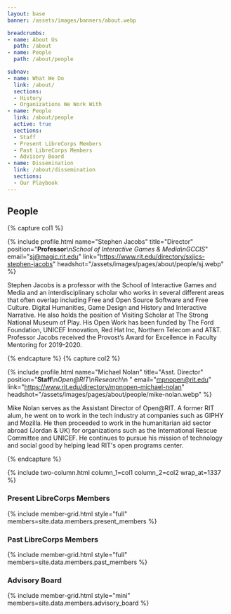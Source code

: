 ```yaml
---
layout: base
banner: /assets/images/banners/about.webp

breadcrumbs:
- name: About Us
  path: /about
- name: People
  path: /about/people

subnav:
- name: What We Do
  link: /about/
  sections:
  - History
  - Organizations We Work With
- name: People
  link: /about/people
  active: true
  sections:
  - Staff
  - Present LibreCorps Members
  - Past LibreCorps Members
  - Advisory Board
- name: Dissemination
  link: /about/dissemination
  sections:
  - Our Playbook
---
```


## People

{% capture col1 %}

{% include profile.html
	name="Stephen Jacobs"
	title="Director"
	position="**Professor**\n*School of Interactive Games & Media\nGCCIS*"
	email="sj@magic.rit.edu"
	link="https://www.rit.edu/directory/sxjics-stephen-jacobs"
	headshot="/assets/images/pages/about/people/sj.webp" %}

Stephen Jacobs is a professor with the School of Interactive Games and Media and an interdisciplinary scholar who works in several different areas that often overlap including Free and Open Source Software and Free Culture. Digital Humanities, Game Design and History and Interactive Narrative. He also holds the position of Visiting Scholar at The Strong National Museum of Play. His Open Work has been funded by The Ford Foundation, UNICEF Innovation, Red Hat Inc, Northern Telecom and AT&T. Professor Jacobs received the Provost’s Award for Excellence in Faculty Mentoring for 2019-2020.

{% endcapture %}
{% capture col2 %}

{% include profile.html
	name="Michael Nolan"
	title="Asst. Director"
	position="**Staff**\n*Open@RIT\nResearch*\n&nbsp;"
	email="mpnopen@rit.edu"
	link="https://www.rit.edu/directory/mpnopen-michael-nolan"
	headshot="/assets/images/pages/about/people/mike-nolan.webp" %}

Mike Nolan serves as the Assistant Director of Open@RIT. A former RIT alum, he went on to work in the tech industry at companies such as GIPHY and Mozilla. He then proceeded to work in the humanitarian aid sector abroad (Jordan & UK) for organizations such as the International Rescue Committee and UNICEF. He continues to pursue his mission of technology and social good by helping lead RIT's open programs center.

{% endcapture %}

{% include two-column.html column_1=col1 column_2=col2 wrap_at=1337 %}

### Present LibreCorps Members

{% include member-grid.html style="full" members=site.data.members.present_members %}

### Past LibreCorps Members

{% include member-grid.html style="full" members=site.data.members.past_members %}

### Advisory Board

{% include member-grid.html style="mini" members=site.data.members.advisory_board %}
